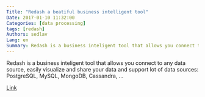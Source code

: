 ```yaml
---
Title: "Redash a beatiful business intelligent tool"
Date: 2017-01-10 11:32:00
Categories: [data processing]
tags: [redash]
Authors: sedlav
Lang: en
Summary: Redash is a business inteligent tool that allows you connect to any data source, easily visualize and share your data
---
```


Redash is a business inteligent tool that allows you connect to any data source, easily visualize and share your data and support lot of data sources: PostgreSQL, MySQL, MongoDB, Cassandra, ...

[Link](http://redash.io/)
